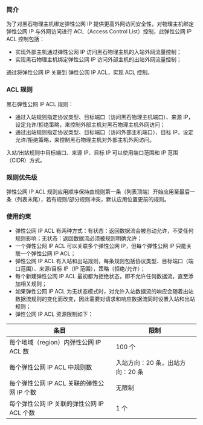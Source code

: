 ### 简介
为了对黑石物理主机绑定弹性公网 IP 提供更高外网访问安全性，对物理主机绑定弹性公网 IP 与外网访问进行 ACL（Access Control List）控制，此弹性公网 IP ACL 控制包括：
 - 实现外部主机通过弹性公网 IP 访问黑石物理主机的入站外网流量控制；
 - 实现黑石物理主机绑定弹性公网 IP 访问外部主机的出站外网流量控制；

通过将弹性公网 IP 关联到 弹性公网 IP ACL，实现 ACL 控制。

### ACL 规则
黑石弹性公网 IP ACL 规则：
 - 通过入站规则指定协议类型、目标端口（访问黑石物理主机端口）、来源 IP，设定允许/拒绝策略，来控制外部主机对黑石物理主机外网访问；
 - 通过出站规则指定协议类型、目标端口（访问外部主机端口）、目标 IP，设定允许/拒绝策略，来控制黑石物理主机对外部主机外网访问。

入站/出站规则中目标端口、来源 IP、目标 IP 可以使用端口范围和 IP 范围（CIDR）方式。

### 规则优先级
弹性公网 IP ACL 规则应用顺序保持由规则第一条（列表顶端）开始应用至最后一条（列表末尾），若有规则/部分规则冲突，默认应用位置更前的规则。

### 使用约束
 - 弹性公网 IP ACL 有两种方式：有状态：返回数据流会被自动允许，不受任何规则影响；无状态：返回数据流必须被规则明确允许；
 - 一个弹性公网 IP ACL 可以关联多个弹性公网 IP，但每个弹性公网 IP 只能关联一个弹性公网 IP ACL；
 - 弹性公网 IP ACL 有入站和出站规则，每条规则包括协议类型、目标端口（端口范围）、来源/目标 IP（IP 范围），策略（拒绝/允许）；
 - 每个新建弹性公网 IP ACL 最初都为拒绝状态，即不允许任何数据流，直至添加相关规则；
 - 如果弹性公网 IP ACL 为无状态模式时，对允许入站数据流的响应会随着出站数据流规则的变化而改变，因此需要对请求和响应数据流同时设置入站和出站规则；
 - 弹性公网 IP ACL 资源限制如下：

| 条目 | 限制 | 
|---------|---------|
| 每个地域（region）内弹性公网 IP ACL 数 | 100 个 | 
| 每个弹性公网 IP ACL 中规则数 |入站方向：20 条，出站方向：20 条 | 
| 每个弹性公网 IP ACL 关联的弹性公网 IP 个数 | 无限制 | 
| 每个弹性公网 IP 关联的弹性公网 IP ACL 个数 | 1 个 | 

